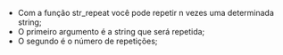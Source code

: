 * Com a função str_repeat você pode repetir n vezes uma determinada string;
* O primeiro argumento é a string que será repetida;
* O segundo é o número de repetições;